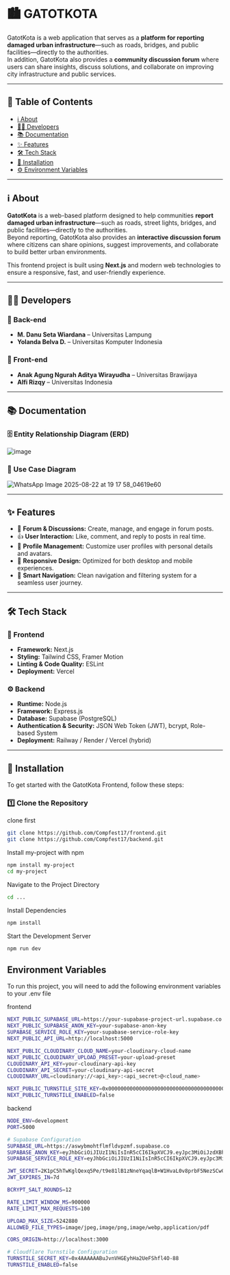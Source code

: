 # 🏙️ GATOTKOTA

GatotKota is a web application that serves as a **platform for reporting damaged urban infrastructure**—such as roads, bridges, and public facilities—directly to the authorities.  
In addition, GatotKota also provides a **community discussion forum** where users can share insights, discuss solutions, and collaborate on improving city infrastructure and public services.

---

## 📑 Table of Contents

- [ℹ️ About](#about)
- [👨‍💻 Developers](#developers)
- [📚 Documentation](#documentation)
- [✨ Features](#features)
- [🛠️ Tech Stack](#-tech-stack)
- [🚀 Installation](#-installation)
- [⚙️ Environment Variables](#environment-variables)

---

## ℹ️ About

**GatotKota** is a web-based platform designed to help communities **report damaged urban infrastructure**—such as roads, street lights, bridges, and public facilities—directly to the authorities.  
Beyond reporting, GatotKota also provides an **interactive discussion forum** where citizens can share opinions, suggest improvements, and collaborate to build better urban environments.  

This frontend project is built using **Next.js** and modern web technologies to ensure a responsive, fast, and user-friendly experience.

---

## 👨‍💻 Developers

### 🔧 Back-end
- **M. Danu Seta Wiardana** – Universitas Lampung  
- **Yolanda Belva D.** – Universitas Komputer Indonesia  

### 🎨 Front-end
- **Anak Agung Ngurah Aditya Wirayudha** – Universitas Brawijaya  
- **Alfi Rizqy** – Universitas Indonesia  

---

## 📚 Documentation

### 🗄️ Entity Relationship Diagram (ERD)
![image](https://github.com/user-attachments/assets/122afad0-48f8-4966-bc65-c44382cb591c)

### 📌 Use Case Diagram
![WhatsApp Image 2025-08-22 at 19 17 58_04619e60](https://github.com/user-attachments/assets/ee306962-f54e-49e5-a7c6-309f4e2345d6)

---

## ✨ Features

- 💬 **Forum & Discussions:** Create, manage, and engage in forum posts.  
- 👍 **User Interaction:** Like, comment, and reply to posts in real time.  
- 👤 **Profile Management:** Customize user profiles with personal details and avatars.  
- 📱 **Responsive Design:** Optimized for both desktop and mobile experiences.  
- 🧭 **Smart Navigation:** Clean navigation and filtering system for a seamless user journey.  

---

## 🛠️ Tech Stack

### 🎨 Frontend
- **Framework:** Next.js  
- **Styling:** Tailwind CSS, Framer Motion  
- **Linting & Code Quality:** ESLint  
- **Deployment:** Vercel  

### ⚙️ Backend
- **Runtime:** Node.js  
- **Framework:** Express.js  
- **Database:** Supabase (PostgreSQL)  
- **Authentication & Security:** JSON Web Token (JWT), bcrypt, Role-based System  
- **Deployment:** Railway / Render / Vercel (hybrid)  

---

## 🚀 Installation

To get started with the GatotKota Frontend, follow these steps:

### 1️⃣ Clone the Repository
clone first
```bash
git clone https://github.com/Compfest17/frontend.git
git clone https://github.com/Compfest17/backend.git

```
Install my-project with npm

```bash
npm install my-project
cd my-project
```

Navigate to the Project Directory
```bash
cd ...
```

Install Dependencies
```bash
npm install
```

Start the Development Server
```bash
npm run dev
```
## Environment Variables 

To run this project, you will need to add the following environment variables to your .env file

frontend

```bash
NEXT_PUBLIC_SUPABASE_URL=https://your-supabase-project-url.supabase.co
NEXT_PUBLIC_SUPABASE_ANON_KEY=your-supabase-anon-key
SUPABASE_SERVICE_ROLE_KEY=your-supabase-service-role-key
NEXT_PUBLIC_API_URL=http://localhost:5000

NEXT_PUBLIC_CLOUDINARY_CLOUD_NAME=your-cloudinary-cloud-name
NEXT_PUBLIC_CLOUDINARY_UPLOAD_PRESET=your-upload-preset
CLOUDINARY_API_KEY=your-cloudinary-api-key
CLOUDINARY_API_SECRET=your-cloudinary-api-secret
CLOUDINARY_URL=cloudinary://<api_key>:<api_secret>@<cloud_name>

NEXT_PUBLIC_TURNSTILE_SITE_KEY=0x0000000000000000000000000000000000000000
NEXT_PUBLIC_TURNSTILE_ENABLED=false
```

backend

```bash
NODE_ENV=development
PORT=5000

# Supabase Configuration
SUPABASE_URL=https://aswybmohtflmfldvpzmf.supabase.co
SUPABASE_ANON_KEY=eyJhbGciOiJIUzI1NiIsInR5cCI6IkpXVCJ9.eyJpc3MiOiJzdXBhYmFzZSIsInJlZiI6ImFzd3libW9odGZsbWZsZHZwem1mIiwicm9sZSI6ImFub24iLCJpYXQiOjE3NTQ4NzcwNDUsImV4cCI6MjA3MDQ1MzA0NX0.uqtlhlOAIje4ap0a3g--EJdmpxoZeEKzeFvGKvZsDcc
SUPABASE_SERVICE_ROLE_KEY=eyJhbGciOiJIUzI1NiIsInR5cCI6IkpXVCJ9.eyJpc3MiOiJzdXBhYmFzZSIsInJlZiI6ImFzd3libW9odGZsbWZsZHZwem1mIiwicm9sZSI6InNlcnZpY2Vfcm9sZSIsImlhdCI6MTc1NDg3NzA0NSwiZXhwIjoyMDcwNDUzMDQ1fQ.CpWapliHCGWc7-vf9yoB26U7gDBA8DUvL7CABZJZkOY

JWT_SECRET=2K1pC5hTwKglQexq5Pe/t9e81lB1zNneYqaqlB+W1HvaL0v8prbF5NezSCwG45jzwS3mKz2zrnJzytkjgE9akQ==
JWT_EXPIRES_IN=7d

BCRYPT_SALT_ROUNDS=12

RATE_LIMIT_WINDOW_MS=900000
RATE_LIMIT_MAX_REQUESTS=100

UPLOAD_MAX_SIZE=5242880
ALLOWED_FILE_TYPES=image/jpeg,image/png,image/webp,application/pdf

CORS_ORIGIN=http://localhost:3000

# Cloudflare Turnstile Configuration
TURNSTILE_SECRET_KEY=0x4AAAAAABuJvnVHGEyhHa2UeFShfl4O-88
TURNSTILE_ENABLED=false
```


